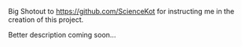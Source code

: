 Big Shotout to https://github.com/ScienceKot for instructing me in the creation of this project.

Better description coming soon...
